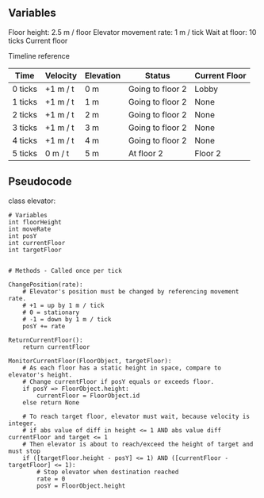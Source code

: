Variables
----------
Floor height: 2.5 m / floor
Elevator movement rate: 1 m / tick
Wait at floor: 10 ticks
Current floor

Timeline reference

Time | Velocity	| Elevation | Status | Current Floor
---- | -------- | --------- | ------ | -------------
0 ticks |  +1 m / t |  0 m |  Going to floor 2  |  Lobby
1 ticks |  +1 m / t |  1 m  | Going to floor 2  |  None
2 ticks |  +1 m / t |  2 m  | Going to floor 2  |  None
3 ticks |  +1 m / t |  3 m | Going to floor 2  |  None
4 ticks |  +1 m / t |  4 m | Going to floor 2  |  None
5 ticks |  0 m / t |  5 m  | At floor 2  |  Floor 2
 
Pseudocode
----------

class elevator:	
	
	# Variables
	int floorHeight
	int moveRate
	int posY
	int currentFloor	
	int targetFloor
	

	# Methods - Called once per tick
	
	ChangePosition(rate):
		# Elevator's position must be changed by referencing movement rate.
		# +1 = up by 1 m / tick
		# 0 = stationary
		# -1 = down by 1 m / tick
		posY += rate
		
	ReturnCurrentFloor():
		return currentFloor

	MonitorCurrentFloor(FloorObject, targetFloor):
		# As each floor has a static height in space, compare to elevator's height.
		# Change currentFloor if posY equals or exceeds floor.
		if posY => FloorObject.height:
			currentFloor = FloorObject.id
		else return None
	
		# To reach target floor, elevator must wait, because velocity is integer.
		# if abs value of diff in height <= 1 AND abs value diff currentFloor and target <= 1
		# Then elevator is about to reach/exceed the height of target and must stop
		if ([targetFloor.height - posY] <= 1) AND ([currentFloor - targetFloor] <= 1):
			# Stop elevator when destination reached
			rate = 0
			posY = FloorObject.height	
		
				
